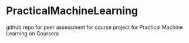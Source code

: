 PracticalMachineLearning
========================

github repo for peer assessment for course project for Practical Machine Learning on Coursera
